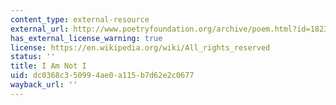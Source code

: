 ```yaml
---
content_type: external-resource
external_url: http://www.poetryfoundation.org/archive/poem.html?id=182343
has_external_license_warning: true
license: https://en.wikipedia.org/wiki/All_rights_reserved
status: ''
title: I Am Not I
uid: dc0368c3-5099-4ae0-a115-b7d62e2c0677
wayback_url: ''
---
```

